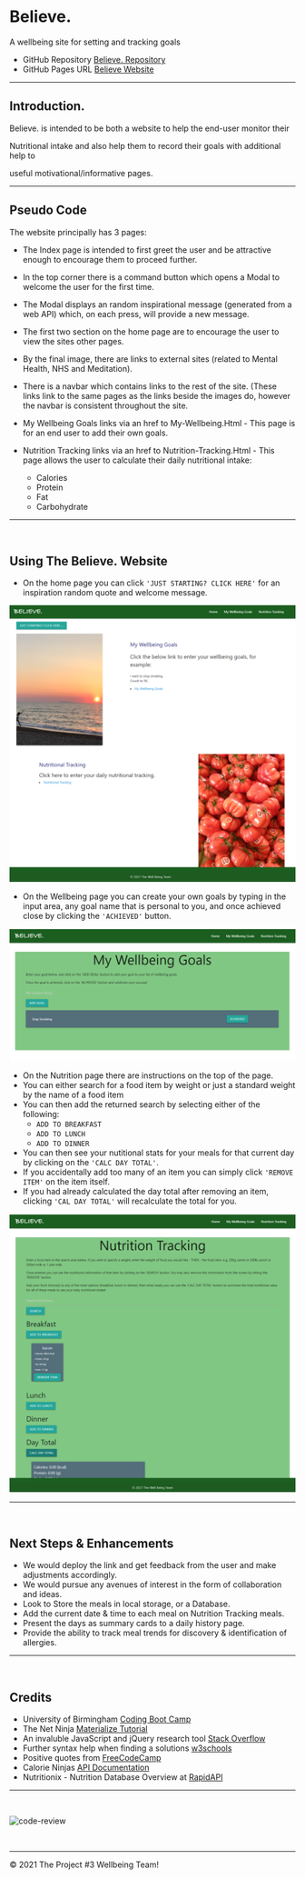 # Believe.
A wellbeing site for setting and tracking goals

*   GitHub Repository [Believe. Repository](https://github.com/Loosekonnection/believe)
*   GitHub Pages URL [Believe Website](https://loosekonnection.github.io/believe)
---

## Introduction.

Believe. is intended to be both a website to help the end-user monitor their 

Nutritional intake and also help them to record their goals with additional help to 

useful motivational/informative pages.   

---

## Pseudo Code
The website principally has 3 pages: 

* The Index page is intended to first greet the user and be attractive enough to encourage them to proceed further.

* In the top corner there is a command button which opens a Modal to welcome the user for the first time.  

* The Modal displays an random inspirational message (generated from a web API) which, on each press, will provide a new message.

* The first two section on the home page are to encourage the user to view the sites other pages.

* By the final image, there are links to external sites (related to Mental Health, NHS and Meditation).

* There is a navbar which contains links to the rest of the site. (These links link to the same pages as the links beside the images do, however the navbar is consistent throughout the site.

*  My Wellbeing Goals links via an href to My-Wellbeing.Html - This page is for an end user to add their own goals.

*  Nutrition Tracking links via an href to Nutrition-Tracking.Html - This page allows the user to calculate their daily nutritional intake:
    *   Calories 
    *   Protein 
    *   Fat
    *   Carbohydrate 

---

<br>


##  Using The Believe. Website

*   On the home page you can click ```'JUST STARTING? CLICK HERE'``` for an inspiration random quote and welcome message.

![alt](README_img/screenshot_01.PNG)

*   On the Wellbeing page you can create your own goals by typing in the input area, any goal name that is personal to you, and once achieved close by clicking the ```'ACHIEVED'``` button.

![alt](README_img/screenshot_02.PNG)

*   On the Nutrition page there are instructions on the top of the page.
*   You can either search for a food item by weight or just a standard weight by the name of a food item
*   You can then add the returned search by selecting either of the following:
    *   ```ADD TO BREAKFAST```
    *   ```ADD TO LUNCH```
    *   ```ADD TO DINNER```
*   You can then see your nutitional stats for your meals for that current day by clicking on the ```'CALC DAY TOTAL'```.
*   If you accidentally add too many of an item you can simply click ```'REMOVE ITEM'``` on the item itself.
*   If you had already calculated the day total after removing an item, clicking ```'CAL DAY TOTAL'``` will recalculate the total for you.

![alt](README_img/screenshot_03.PNG)


---

<br>

## Next Steps & Enhancements

*   We would deploy the link and get feedback from the user and make adjustments accordingly.
*   We would pursue any avenues of interest in the form of collaboration and ideas.
*   Look to Store the meals in local storage, or a Database.
*   Add the current date & time to each meal on Nutrition Tracking meals.
*   Present the days as summary cards to a daily history page.
*   Provide the ability to track meal trends for discovery & identification of allergies.


---

<br>


## Credits

*   University of Birmingham [Coding Boot Camp](https://bootcamp.birmingham.ac.uk/coding/)
*   The Net Ninja [Materialize Tutorial](https://www.youtube.com/playlist?list=PL4cUxeGkcC9gGrbtvASEZSlFEYBnPkmff)
*   An invaluble JavaScript and jQuery research tool [Stack Overflow](https://stackoverflow.com/)
*   Further syntax help when finding a solutions [w3schools](https://www.w3schools.com/)
*   Positive quotes from [FreeCodeCamp](https://forum.freecodecamp.org/t/free-api-inspirational-quotes-json-with-code-examples/311373)
*   Calorie Ninjas [API Documentation](https://rapidapi.com/calorieninjas/api/calorieninjas)
*   Nutritionix - Nutrition Database Overview at [RapidAPI](https://rapidapi.com/msilverman/api/nutritionix-nutrition-database/details)

---
<br>

![code-review](https://img.shields.io/badge/code--review-ready%20for%20review-green)

<br>

---
© 2021 The Project #3 Wellbeing Team!
